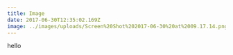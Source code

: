 ```yaml
---
title: Image
date: 2017-06-30T12:35:02.169Z
image: ../images/uploads/Screen%20Shot%202017-06-30%20at%2009.17.14.png
---
```

hello

